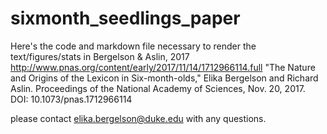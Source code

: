 # sixmonth_seedlings_paper
Here's the code and markdown file necessary to render the text/figures/stats in 
Bergelson & Aslin, 2017
http://www.pnas.org/content/early/2017/11/14/1712966114.full 
"The Nature and Origins of the Lexicon in Six-month-olds," 
Elika Bergelson and Richard Aslin. 
Proceedings of the National Academy of Sciences, Nov. 20, 2017. DOI: 10.1073/pnas.1712966114

please contact elika.bergelson@duke.edu with any questions.
